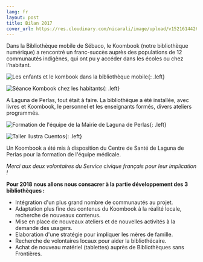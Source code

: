 ```yaml
---
lang: fr
layout: post
title: Bilan 2017
cover_url: https://res.cloudinary.com/nicarali/image/upload/v1521614426/BM_Enfants_tablettes_1_tqj7sa.jpg
---
```

Dans la Bibliothèque mobile de Sébaco, le Koombook (notre bibliothèque
numérique) a rencontré un franc-succès auprès des populations de 12 communautés indigènes, qui ont pu y accéder dans les écoles ou chez l'habitant.

![Les enfants et le kombook dans la bibliothèque mobile](https://res.cloudinary.com/nicarali/image/upload/c_scale,w_326/v1521613272/BM_Enfants_tablettes_BM_y9kggt.jpg){: .left}

![Séance Kombook chez les habitants](https://res.cloudinary.com/nicarali/image/upload/c_scale,w_326/v1521613275/BM_S%C3%A9ance_KB_chez_l_habitant_BM_irrtot.jpg){: .left}

A Laguna de Perlas, tout était à faire. La bibliothèque a été installée, avec livres et Koombook, le personnel et les enseignants formés, divers ateliers programmés.

![Formation de l'équipe de la Mairie de Laguna de Perlas](https://res.cloudinary.com/nicarali/image/upload/c_scale,w_326/v1521613273/L-Formation_%C3%A9quipe_Mairie_Laguna-min_hqxucc.jpg){: .left}

![Taller Ilustra Cuentos](http://res.cloudinary.com/nicarali/image/upload/c_scale,w_326/v1521613276/L-Taller_Ilustra_cuentos_Laguna_14_gtktew.jpg){: .left}

Un Koombook a été mis à disposition du Centre de Santé de Laguna de Perlas pour la formation de l'équipe médicale.

*Merci aux deux volontaires du Service civique français pour leur implication !*
  
	  
		
**Pour 2018 nous allons nous consacrer à la partie développement des 3 bibliothèques :**  

* Intégration d'un plus grand nombre de communautés au projet.  
* Adaptation plus fine des contenus du Koombook à la réalité locale,  
recherche de nouveaux contenus.  
* Mise en place de nouveaux ateliers et de nouvelles activités à la demande des usagers.  
* Elaboration d'une stratégie pour impliquer les mères de famille.  
* Recherche de volontaires locaux pour aider la bibliothécaire.  
* Achat de nouveau matériel (tablettes) auprès de Bibliothèques sans Frontières.  